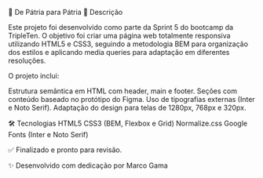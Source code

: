 🎨 De Pátria para Pátria
📖 Descrição

Este projeto foi desenvolvido como parte da Sprint 5 do bootcamp da TripleTen.
O objetivo foi criar uma página web totalmente responsiva utilizando HTML5 e CSS3, seguindo a metodologia BEM para organização dos estilos e aplicando media queries para adaptação em diferentes resoluções.

O projeto inclui:

Estrutura semântica em HTML com header, main e footer.
Seções com conteúdo baseado no protótipo do Figma.
Uso de tipografias externas (Inter e Noto Serif).
Adaptação do design para telas de 1280px, 768px e 320px.

🛠️ Tecnologias
HTML5
CSS3 (BEM, Flexbox e Grid)
Normalize.css
Google Fonts (Inter e Noto Serif)

✅ Finalizado e pronto para revisão.

✨ Desenvolvido com dedicação por Marco Gama

